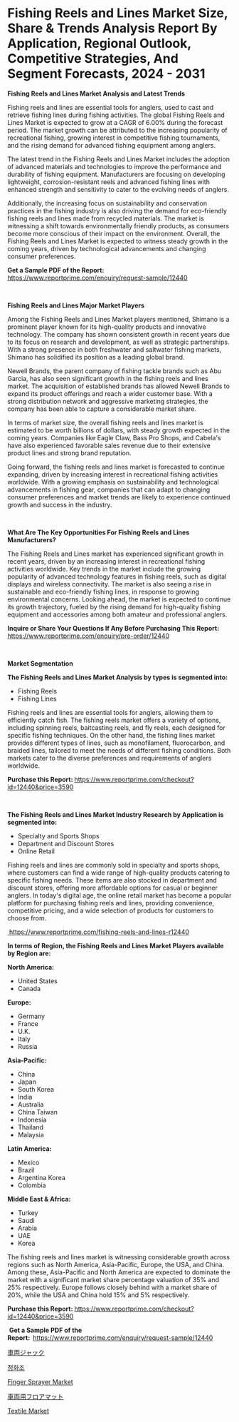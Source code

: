 <p><h1>Fishing Reels and Lines Market Size, Share & Trends Analysis Report By Application, Regional Outlook, Competitive Strategies, And Segment Forecasts, 2024 - 2031</h1></p><p><strong>Fishing Reels and Lines Market Analysis and Latest Trends</strong></p>
<p><p>Fishing reels and lines are essential tools for anglers, used to cast and retrieve fishing lines during fishing activities. The global Fishing Reels and Lines Market is expected to grow at a CAGR of 6.00% during the forecast period. The market growth can be attributed to the increasing popularity of recreational fishing, growing interest in competitive fishing tournaments, and the rising demand for advanced fishing equipment among anglers.</p><p>The latest trend in the Fishing Reels and Lines Market includes the adoption of advanced materials and technologies to improve the performance and durability of fishing equipment. Manufacturers are focusing on developing lightweight, corrosion-resistant reels and advanced fishing lines with enhanced strength and sensitivity to cater to the evolving needs of anglers.</p><p>Additionally, the increasing focus on sustainability and conservation practices in the fishing industry is also driving the demand for eco-friendly fishing reels and lines made from recycled materials. The market is witnessing a shift towards environmentally friendly products, as consumers become more conscious of their impact on the environment. Overall, the Fishing Reels and Lines Market is expected to witness steady growth in the coming years, driven by technological advancements and changing consumer preferences.</p></p>
<p><strong>Get a Sample PDF of the Report:&nbsp;</strong> <a href="https://www.reportprime.com/enquiry/request-sample/12440">https://www.reportprime.com/enquiry/request-sample/12440</a></p>
<p>&nbsp;</p>
<p><strong>Fishing Reels and Lines Major Market Players</strong></p>
<p><p>Among the Fishing Reels and Lines Market players mentioned, Shimano is a prominent player known for its high-quality products and innovative technology. The company has shown consistent growth in recent years due to its focus on research and development, as well as strategic partnerships. With a strong presence in both freshwater and saltwater fishing markets, Shimano has solidified its position as a leading global brand.</p><p>Newell Brands, the parent company of fishing tackle brands such as Abu Garcia, has also seen significant growth in the fishing reels and lines market. The acquisition of established brands has allowed Newell Brands to expand its product offerings and reach a wider customer base. With a strong distribution network and aggressive marketing strategies, the company has been able to capture a considerable market share.</p><p>In terms of market size, the overall fishing reels and lines market is estimated to be worth billions of dollars, with steady growth expected in the coming years. Companies like Eagle Claw, Bass Pro Shops, and Cabela's have also experienced favorable sales revenue due to their extensive product lines and strong brand reputation.</p><p>Going forward, the fishing reels and lines market is forecasted to continue expanding, driven by increasing interest in recreational fishing activities worldwide. With a growing emphasis on sustainability and technological advancements in fishing gear, companies that can adapt to changing consumer preferences and market trends are likely to experience continued growth and success in the industry.</p></p>
<p>&nbsp;</p>
<p><strong>What Are The Key Opportunities For Fishing Reels and Lines Manufacturers?</strong></p>
<p><p>The Fishing Reels and Lines market has experienced significant growth in recent years, driven by an increasing interest in recreational fishing activities worldwide. Key trends in the market include the growing popularity of advanced technology features in fishing reels, such as digital displays and wireless connectivity. The market is also seeing a rise in sustainable and eco-friendly fishing lines, in response to growing environmental concerns. Looking ahead, the market is expected to continue its growth trajectory, fueled by the rising demand for high-quality fishing equipment and accessories among both amateur and professional anglers.</p></p>
<p><strong>Inquire or Share Your Questions If Any Before Purchasing This Report:</strong> <a href="https://www.reportprime.com/enquiry/pre-order/12440">https://www.reportprime.com/enquiry/pre-order/12440</a></p>
<p>&nbsp;</p>
<p><strong>Market Segmentation</strong></p>
<p><strong>The Fishing Reels and Lines Market Analysis by types is segmented into:</strong></p>
<p><ul><li>Fishing Reels</li><li>Fishing Lines</li></ul></p>
<p><p>Fishing reels and lines are essential tools for anglers, allowing them to efficiently catch fish. The fishing reels market offers a variety of options, including spinning reels, baitcasting reels, and fly reels, each designed for specific fishing techniques. On the other hand, the fishing lines market provides different types of lines, such as monofilament, fluorocarbon, and braided lines, tailored to meet the needs of different fishing conditions. Both markets cater to the diverse preferences and requirements of anglers worldwide.</p></p>
<p><strong>Purchase this Report:&nbsp;</strong><a href="https://www.reportprime.com/checkout?id=12440&price=3590">https://www.reportprime.com/checkout?id=12440&price=3590</a></p>
<p>&nbsp;</p>
<p><strong>The Fishing Reels and Lines Market Industry Research by Application is segmented into:</strong></p>
<p><ul><li>Specialty and Sports Shops</li><li>Department and Discount Stores</li><li>Online Retail</li></ul></p>
<p><p>Fishing reels and lines are commonly sold in specialty and sports shops, where customers can find a wide range of high-quality products catering to specific fishing needs. These items are also stocked in department and discount stores, offering more affordable options for casual or beginner anglers. In today's digital age, the online retail market has become a popular platform for purchasing fishing reels and lines, providing convenience, competitive pricing, and a wide selection of products for customers to choose from.</p></p>
<p><a href="https://www.reportprime.com/fishing-reels-and-lines-r12440">&nbsp;https://www.reportprime.com/fishing-reels-and-lines-r12440</a></p>
<p><strong>In terms of Region, the Fishing Reels and Lines Market Players available by Region are:</strong></p>
<p>
    <p> <strong> North America: </strong>
        <ul>
            <li>United States</li>
            <li>Canada</li>
        </ul>
        </p> 
    <p> <strong> Europe: </strong>
        <ul>
            <li>Germany</li>
            <li>France</li>
            <li>U.K.</li>
            <li>Italy</li>
            <li>Russia</li>
        </ul>
        </p> 
    <p> <strong> Asia-Pacific: </strong>
        <ul>
            <li>China</li>
            <li>Japan</li>
            <li>South Korea</li>
            <li>India</li>
            <li>Australia</li>
            <li>China Taiwan</li>
            <li>Indonesia</li>
            <li>Thailand</li>
            <li>Malaysia</li>
        </ul>
        </p> 
    <p> <strong> Latin America: </strong>
        <ul>
            <li>Mexico</li>
            <li>Brazil</li>
            <li>Argentina Korea</li>
            <li>Colombia</li>
        </ul>
        </p> 
    <p> <strong> Middle East & Africa: </strong>
        <ul>
            <li>Turkey</li>
            <li>Saudi</li>
            <li>Arabia</li>
            <li>UAE</li>
            <li>Korea</li>
        </ul>
    </p>
    </p>
<p><p>The fishing reels and lines market is witnessing considerable growth across regions such as North America, Asia-Pacific, Europe, the USA, and China. Among these, Asia-Pacific and North America are expected to dominate the market with a significant market share percentage valuation of 35% and 25% respectively. Europe follows closely behind with a market share of 20%, while the USA and China hold 15% and 5% respectively.</p></p>
<p><strong>Purchase this Report: </strong><a href="https://www.reportprime.com/checkout?id=12440&price=3590">https://www.reportprime.com/checkout?id=12440&price=3590</a></p>
<p>&nbsp;<strong>Get a Sample PDF of the Report:&nbsp;&nbsp;</strong><a href="https://www.reportprime.com/enquiry/request-sample/12440">https://www.reportprime.com/enquiry/request-sample/12440</a></p>
<p><strong></strong></p>
<p><p><a href="https://github.com/ReyesKohler20231/Market-Research-Report-List-1/blob/main/361718170503.md">車両ジャック</a></p><p><a href="https://github.com/sammyUltyylrich9067856/Market-Research-Report-List-1/blob/main/532429268088.md">정화조</a></p><p><a href="https://github.com/Whitneyboyettebo9kiw7yr13/Market-Research-Report-List-2/blob/main/finger-sprayer-market.md">Finger Sprayer Market</a></p><p><a href="https://github.com/adcxff01450218/Market-Research-Report-List-2/blob/main/262640770502.md">車両用フロアマット</a></p><p><a href="https://issuu.com/reportprime-2/docs/textile-market-size-2030.pptx">Textile Market</a></p></p>